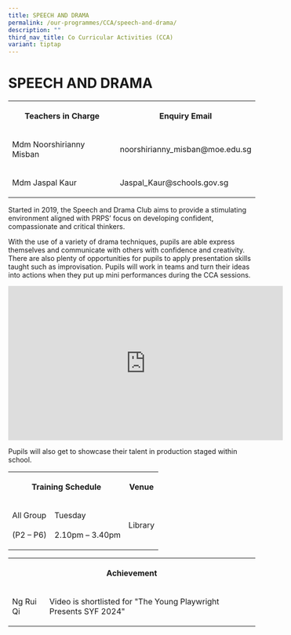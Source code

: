 ```yaml
---
title: SPEECH AND DRAMA
permalink: /our-programmes/CCA/speech-and-drama/
description: ""
third_nav_title: Co Curricular Activities (CCA)
variant: tiptap
---
```

<h1><strong>SPEECH AND DRAMA</strong></h1>
<table style="minWidth: 50px">
<colgroup>
<col>
<col>
</colgroup>
<tbody>
<tr>
<th rowspan="1" colspan="1">
<p>Teachers in Charge</p>
</th>
<th rowspan="1" colspan="1">
<p>Enquiry Email</p>
</th>
</tr>
<tr>
<td rowspan="1" colspan="1">
<p>Mdm Noorshirianny Misban</p>
</td>
<td rowspan="1" colspan="1">
<p>noorshirianny_misban@moe.edu.sg</p>
</td>
</tr>
<tr>
<td rowspan="1" colspan="1">
<p>Mdm Jaspal Kaur</p>
</td>
<td rowspan="1" colspan="1">
<p>Jaspal_Kaur@schools.gov.sg</p>
</td>
</tr>
</tbody>
</table>
<p>Started in 2019, the Speech and Drama Club aims to provide a stimulating
environment aligned with PRPS’ focus on developing confident, compassionate
and critical thinkers.</p>
<p>With the use of a variety of drama techniques, pupils are able express
themselves and communicate with others with confidence and creativity.
There are also plenty of opportunities for pupils to apply presentation
skills taught such as improvisation. Pupils will work in teams and turn
their ideas into actions when they put up mini performances during the
CCA sessions.</p>
<div class="iframe-wrapper">
<iframe height="315" width="560" allowfullscreen="true" frameborder="0" src="https://www.youtube.com/embed/dpezkZD1cCU"></iframe>
</div>
<p>Pupils will also get to showcase their talent in production staged within
school.</p>
<table style="minWidth: 75px">
<colgroup>
<col>
<col>
<col>
</colgroup>
<tbody>
<tr>
<th rowspan="1" colspan="2">
<p><strong>Training Schedule</strong>
</p>
</th>
<th rowspan="1" colspan="1">
<p><strong>Venue</strong>
</p>
</th>
</tr>
<tr>
<td rowspan="1" colspan="1">
<p>All Group
<br>
<br>(P2 – P6)</p>
</td>
<td rowspan="1" colspan="1">
<p>Tuesday
<br>
<br>2.10pm – 3.40pm</p>
</td>
<td rowspan="1" colspan="1">
<p>Library</p>
</td>
</tr>
</tbody>
</table>
<table style="minWidth: 75px">
<colgroup>
<col>
<col>
<col>
</colgroup>
<tbody>
<tr>
<th rowspan="1" colspan="3">
<p>Achievement</p>
</th>
</tr>
<tr>
<td rowspan="1" colspan="1">
<p>Ng Rui Qi</p>
</td>
<td rowspan="1" colspan="2">
<p>Video is shortlisted for "The Young Playwright Presents SYF 2024"</p>
</td>
</tr>
</tbody>
</table>
<p></p>